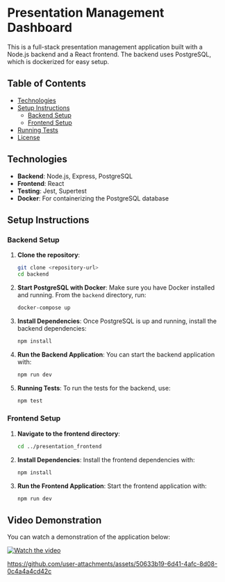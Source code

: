 
# Presentation Management Dashboard

This is a full-stack presentation management application built with a Node.js backend and a React frontend. The backend uses PostgreSQL, which is dockerized for easy setup.

## Table of Contents

- [Technologies](#technologies)
- [Setup Instructions](#setup-instructions)
  - [Backend Setup](#backend-setup)
  - [Frontend Setup](#frontend-setup)
- [Running Tests](#running-tests)
- [License](#license)

## Technologies

- **Backend**: Node.js, Express, PostgreSQL
- **Frontend**: React
- **Testing**: Jest, Supertest
- **Docker**: For containerizing the PostgreSQL database

## Setup Instructions

### Backend Setup

1. **Clone the repository**:
   ```bash
   git clone <repository-url>
   cd backend
   ```

2. **Start PostgreSQL with Docker**:
   Make sure you have Docker installed and running. From the `backend` directory, run:
   ```bash
   docker-compose up
   ```

3. **Install Dependencies**:
   Once PostgreSQL is up and running, install the backend dependencies:
   ```bash
   npm install
   ```

4. **Run the Backend Application**:
   You can start the backend application with:
   ```bash
   npm run dev
   ```

5. **Running Tests**:
   To run the tests for the backend, use:
   ```bash
   npm test
   ```

### Frontend Setup

1. **Navigate to the frontend directory**:
   ```bash
   cd ../presentation_frontend
   ```

2. **Install Dependencies**:
   Install the frontend dependencies with:
   ```bash
   npm install
   ```

3. **Run the Frontend Application**:
   Start the frontend application with:
   ```bash
   npm run dev
   ```
## Video Demonstration

You can watch a demonstration of the application below:

[![Watch the video](https://img.youtube.com/vi/K4IiKrsYrCA/0.jpg)](https://youtu.be/Mz1j_UCxi1M)



https://github.com/user-attachments/assets/50633b19-6d41-4afc-8d08-0c4a4a4cd42c

